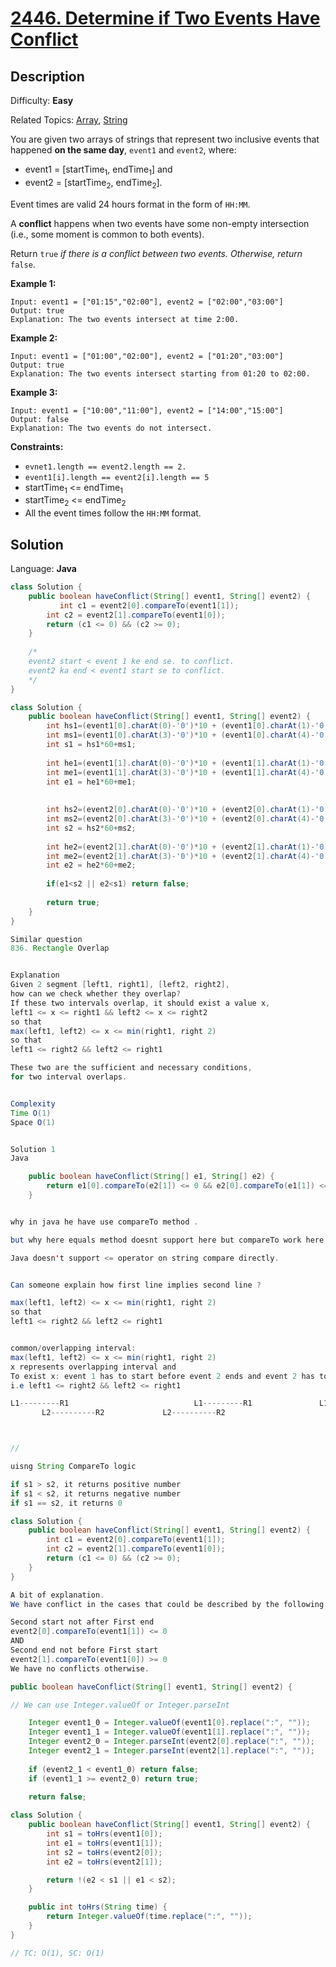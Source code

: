 # [2446\. Determine if Two Events Have Conflict](https://leetcode.com/problems/determine-if-two-events-have-conflict/)

## Description

Difficulty: **Easy**  

Related Topics: [Array](https://leetcode.com/tag/array/), [String](https://leetcode.com/tag/string/)


You are given two arrays of strings that represent two inclusive events that happened **on the same day**, `event1` and `event2`, where:

*   event1 = [startTime<sub>1</sub>, endTime<sub>1</sub>] and
*   event2 = [startTime<sub>2</sub>, endTime<sub>2</sub>].

Event times are valid 24 hours format in the form of `HH:MM`.

A **conflict** happens when two events have some non-empty intersection (i.e., some moment is common to both events).

Return `true` _if there is a conflict between two events. Otherwise, return_ `false`.

**Example 1:**

```
Input: event1 = ["01:15","02:00"], event2 = ["02:00","03:00"]
Output: true
Explanation: The two events intersect at time 2:00.
```

**Example 2:**

```
Input: event1 = ["01:00","02:00"], event2 = ["01:20","03:00"]
Output: true
Explanation: The two events intersect starting from 01:20 to 02:00.
```

**Example 3:**

```
Input: event1 = ["10:00","11:00"], event2 = ["14:00","15:00"]
Output: false
Explanation: The two events do not intersect.
```

**Constraints:**

*   `evnet1.length == event2.length == 2.`
*   `event1[i].length == event2[i].length == 5`
*   startTime<sub>1</sub> <= endTime<sub>1</sub>
*   startTime<sub>2</sub> <= endTime<sub>2</sub>
*   All the event times follow the `HH:MM` format.


## Solution

Language: **Java**

```java
class Solution {
    public boolean haveConflict(String[] event1, String[] event2) {
           int c1 = event2[0].compareTo(event1[1]);  
        int c2 = event2[1].compareTo(event1[0]);
        return (c1 <= 0) && (c2 >= 0);
    }
    
    /*
    event2 start < event 1 ke end se. to conflict.
    event2 ka end < event1 start se to conflict.
    */
}
```
```java
class Solution {
    public boolean haveConflict(String[] event1, String[] event2) {
        int hs1=(event1[0].charAt(0)-'0')*10 + (event1[0].charAt(1)-'0');
        int ms1=(event1[0].charAt(3)-'0')*10 + (event1[0].charAt(4)-'0');
        int s1 = hs1*60+ms1;
        
        int he1=(event1[1].charAt(0)-'0')*10 + (event1[1].charAt(1)-'0');
        int me1=(event1[1].charAt(3)-'0')*10 + (event1[1].charAt(4)-'0');
        int e1 = he1*60+me1;
        
        
        int hs2=(event2[0].charAt(0)-'0')*10 + (event2[0].charAt(1)-'0');
        int ms2=(event2[0].charAt(3)-'0')*10 + (event2[0].charAt(4)-'0');
        int s2 = hs2*60+ms2;
        
        int he2=(event2[1].charAt(0)-'0')*10 + (event2[1].charAt(1)-'0');
        int me2=(event2[1].charAt(3)-'0')*10 + (event2[1].charAt(4)-'0');
        int e2 = he2*60+me2;
        
        if(e1<s2 || e2<s1) return false;
        
        return true;
    }
}
```


```java
Similar question
836. Rectangle Overlap


Explanation
Given 2 segment [left1, right1], [left2, right2],
how can we check whether they overlap?
If these two intervals overlap, it should exist a value x,
left1 <= x <= right1 && left2 <= x <= right2
so that
max(left1, left2) <= x <= min(right1, right 2)
so that
left1 <= right2 && left2 <= right1

These two are the sufficient and necessary conditions,
for two interval overlaps.


Complexity
Time O(1)
Space O(1)


Solution 1
Java

    public boolean haveConflict(String[] e1, String[] e2) {
        return e1[0].compareTo(e2[1]) <= 0 && e2[0].compareTo(e1[1]) <= 0;
    }


why in java he have use compareTo method .

but why here equals method doesnt support here but compareTo work here

Java doesn't support <= operator on string compare directly.


Can someone explain how first line implies second line ?

max(left1, left2) <= x <= min(right1, right 2)
so that
left1 <= right2 && left2 <= right1


common/overlapping interval:
max(left1, left2) <= x <= min(right1, right 2)
x represents overlapping interval and
To exist x: event 1 has to start before event 2 ends and event 2 has to start before event 1 ends
i.e left1 <= right2 && left2 <= right1

L1---------R1                            L1---------R1               L1-----------------------R1                 L1--------R1  
       L2----------R2             L2----------R2                           L2----------R2                  L2-------------------R2



//


```


```java
uisng String CompareTo logic

if s1 > s2, it returns positive number
if s1 < s2, it returns negative number
if s1 == s2, it returns 0

class Solution {
    public boolean haveConflict(String[] event1, String[] event2) {
        int c1 = event2[0].compareTo(event1[1]);
        int c2 = event2[1].compareTo(event1[0]);
        return (c1 <= 0) && (c2 >= 0);
    }
}

A bit of explanation.
We have conflict in the cases that could be described by the following conditions

Second start not after First end
event2[0].compareTo(event1[1]) <= 0
AND
Second end not before First start
event2[1].compareTo(event1[0]) >= 0
We have no conflicts otherwise.

```

```java
public boolean haveConflict(String[] event1, String[] event2) {

// We can use Integer.valueOf or Integer.parseInt

    Integer event1_0 = Integer.valueOf(event1[0].replace(":", ""));
    Integer event1_1 = Integer.valueOf(event1[1].replace(":", ""));
    Integer event2_0 = Integer.parseInt(event2[0].replace(":", ""));
    Integer event2_1 = Integer.parseInt(event2[1].replace(":", ""));
    
    if (event2_1 < event1_0) return false;
    if (event1_1 >= event2_0) return true;
    
    return false;

```

```java
class Solution {
    public boolean haveConflict(String[] event1, String[] event2) {
        int s1 = toHrs(event1[0]);
        int e1 = toHrs(event1[1]);
        int s2 = toHrs(event2[0]);
        int e2 = toHrs(event2[1]);

        return !(e2 < s1 || e1 < s2);
    }

    public int toHrs(String time) {
        return Integer.valueOf(time.replace(":", ""));
    }
}

// TC: O(1), SC: O(1)


```


